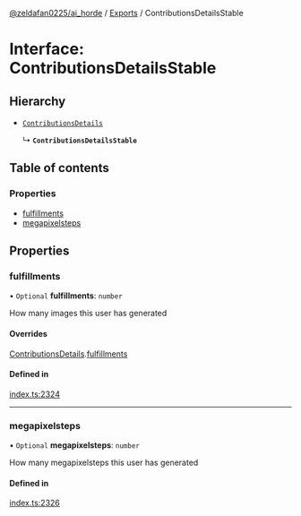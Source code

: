 [@zeldafan0225/ai_horde](../README.md) / [Exports](../modules.md) / ContributionsDetailsStable

# Interface: ContributionsDetailsStable

## Hierarchy

- [`ContributionsDetails`](ContributionsDetails.md)

  ↳ **`ContributionsDetailsStable`**

## Table of contents

### Properties

- [fulfillments](ContributionsDetailsStable.md#fulfillments)
- [megapixelsteps](ContributionsDetailsStable.md#megapixelsteps)

## Properties

### fulfillments

• `Optional` **fulfillments**: `number`

How many images this user has generated

#### Overrides

[ContributionsDetails](ContributionsDetails.md).[fulfillments](ContributionsDetails.md#fulfillments)

#### Defined in

[index.ts:2324](https://github.com/ZeldaFan0225/ai_horde/blob/9b3ae88/index.ts#L2324)

___

### megapixelsteps

• `Optional` **megapixelsteps**: `number`

How many megapixelsteps this user has generated

#### Defined in

[index.ts:2326](https://github.com/ZeldaFan0225/ai_horde/blob/9b3ae88/index.ts#L2326)
